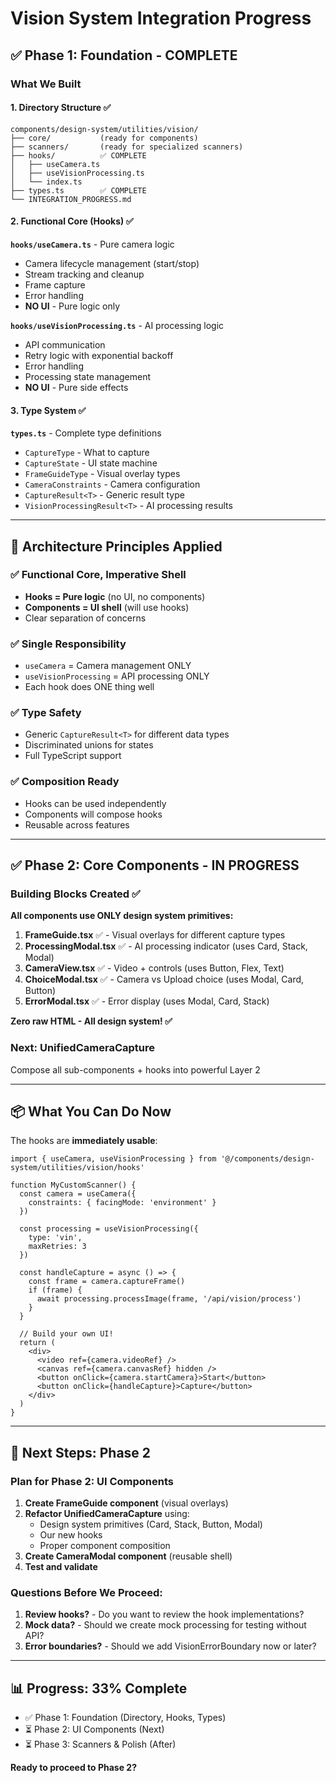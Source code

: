 # Vision System Integration Progress

## ✅ Phase 1: Foundation - COMPLETE

### What We Built

#### 1. Directory Structure ✅
```
components/design-system/utilities/vision/
├── core/           (ready for components)
├── scanners/       (ready for specialized scanners)
├── hooks/          ✅ COMPLETE
│   ├── useCamera.ts
│   ├── useVisionProcessing.ts
│   └── index.ts
├── types.ts        ✅ COMPLETE
└── INTEGRATION_PROGRESS.md
```

#### 2. Functional Core (Hooks) ✅

**`hooks/useCamera.ts`** - Pure camera logic
- Camera lifecycle management (start/stop)
- Stream tracking and cleanup
- Frame capture
- Error handling
- **NO UI** - Pure logic only

**`hooks/useVisionProcessing.ts`** - AI processing logic
- API communication
- Retry logic with exponential backoff
- Error handling
- Processing state management
- **NO UI** - Pure side effects

#### 3. Type System ✅

**`types.ts`** - Complete type definitions
- `CaptureType` - What to capture
- `CaptureState` - UI state machine
- `FrameGuideType` - Visual overlay types
- `CameraConstraints` - Camera configuration
- `CaptureResult<T>` - Generic result type
- `VisionProcessingResult<T>` - AI processing results

---

## 🎯 Architecture Principles Applied

### ✅ Functional Core, Imperative Shell
- **Hooks = Pure logic** (no UI, no components)
- **Components = UI shell** (will use hooks)
- Clear separation of concerns

### ✅ Single Responsibility
- `useCamera` = Camera management ONLY
- `useVisionProcessing` = API processing ONLY
- Each hook does ONE thing well

### ✅ Type Safety
- Generic `CaptureResult<T>` for different data types
- Discriminated unions for states
- Full TypeScript support

### ✅ Composition Ready
- Hooks can be used independently
- Components will compose hooks
- Reusable across features

---

## ✅ Phase 2: Core Components - IN PROGRESS

### Building Blocks Created ✅

**All components use ONLY design system primitives:**

1. **FrameGuide.tsx** ✅ - Visual overlays for different capture types
2. **ProcessingModal.tsx** ✅ - AI processing indicator (uses Card, Stack, Modal)
3. **CameraView.tsx** ✅ - Video + controls (uses Button, Flex, Text)
4. **ChoiceModal.tsx** ✅ - Camera vs Upload choice (uses Modal, Card, Button)
5. **ErrorModal.tsx** ✅ - Error display (uses Modal, Card, Stack)

**Zero raw HTML - All design system! ✅**

### Next: UnifiedCameraCapture
Compose all sub-components + hooks into powerful Layer 2

---

## 📦 What You Can Do Now

The hooks are **immediately usable**:

```tsx
import { useCamera, useVisionProcessing } from '@/components/design-system/utilities/vision/hooks'

function MyCustomScanner() {
  const camera = useCamera({
    constraints: { facingMode: 'environment' }
  })
  
  const processing = useVisionProcessing({
    type: 'vin',
    maxRetries: 3
  })
  
  const handleCapture = async () => {
    const frame = camera.captureFrame()
    if (frame) {
      await processing.processImage(frame, '/api/vision/process')
    }
  }
  
  // Build your own UI!
  return (
    <div>
      <video ref={camera.videoRef} />
      <canvas ref={camera.canvasRef} hidden />
      <button onClick={camera.startCamera}>Start</button>
      <button onClick={handleCapture}>Capture</button>
    </div>
  )
}
```

---

## 🔄 Next Steps: Phase 2

### Plan for Phase 2: UI Components

1. **Create FrameGuide component** (visual overlays)
2. **Refactor UnifiedCameraCapture** using:
   - Design system primitives (Card, Stack, Button, Modal)
   - Our new hooks
   - Proper component composition
3. **Create CameraModal component** (reusable shell)
4. **Test and validate**

### Questions Before We Proceed:

1. **Review hooks?** - Do you want to review the hook implementations?
2. **Mock data?** - Should we create mock processing for testing without API?
3. **Error boundaries?** - Should we add VisionErrorBoundary now or later?

---

## 📊 Progress: 33% Complete

- ✅ Phase 1: Foundation (Directory, Hooks, Types)
- ⏳ Phase 2: UI Components (Next)
- ⏳ Phase 3: Scanners & Polish (After)

**Ready to proceed to Phase 2?**
